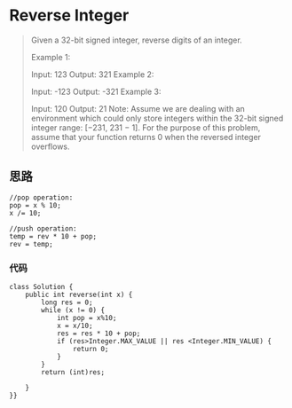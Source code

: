 # Reverse Integer
> Given a 32-bit signed integer, reverse digits of an integer.
> 
> Example 1:
> 
> Input: 123
> Output: 321
> Example 2:
> 
> Input: -123
> Output: -321
> Example 3:
> 
> Input: 120
> Output: 21
> Note:
> Assume we are dealing with an environment which could only store integers within the 32-bit signed integer range: [−231,  231 − 1]. For the purpose of this problem, assume that your function returns 0 when the reversed integer overflows.


## 思路

```
//pop operation:
pop = x % 10;
x /= 10;

//push operation:
temp = rev * 10 + pop;
rev = temp;
```

### 代码
```
class Solution {
    public int reverse(int x) {
        long res = 0;
        while (x != 0) {
            int pop = x%10;
            x = x/10;
            res = res * 10 + pop;
            if (res>Integer.MAX_VALUE || res <Integer.MIN_VALUE) {
                return 0;
            }
        }
        return (int)res;
        
    }
}}
```